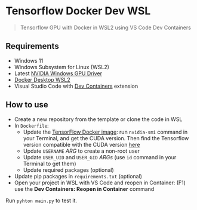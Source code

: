 # Tensorflow Docker Dev WSL
> Tensorflow GPU with Docker in WSL2 using VS Code Dev Containers

## Requirements
- Windows 11
- Windows Subsystem for Linux (WSL2)
- Latest [NVIDIA Windows GPU Driver](https://www.nvidia.com/en-us/drivers/)
- [Docker Desktop WSL2](https://docs.docker.com/desktop/wsl/)
- Visual Studio Code with [Dev Containers](https://marketplace.visualstudio.com/items?itemName=ms-vscode-remote.remote-containers) extension

## How to use
- Create a new repository from the template or clone the code in WSL
- In `Dockerfile`:
  - Update the [TensorFlow Docker image](https://hub.docker.com/r/tensorflow/tensorflow/): run `nvidia-smi` command in your Terminal, and get the CUDA version. Then find the Tensorflow version compatible with the CUDA version [here](https://www.tensorflow.org/install/source#gpu)
  - Update `USERNAME` _ARG_ to create a non-root user
  - Update `USER_UID` and `USER_GID` _ARGs_ (use `id` command in your Terminal to get them)
  - Update required packages (optional)
- Update pip packages in `requirements.txt` (optional)
- Open your project in WSL with VS Code and reopen in Container: (F1) use the **Dev Containers: Reopen in Container** command

Run `pyhton main.py` to test it.